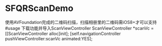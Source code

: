 # SFQRScanDemo
使用AVFoundation完成的二维码扫描，扫描相册里的二维码需iOS8+才可以支持
#usage
下载功能并导入ScanViewController
    ScanViewController *scanVc = [[ScanViewController alloc]init];
    [self.navigationController pushViewController:scanVc animated:YES];

